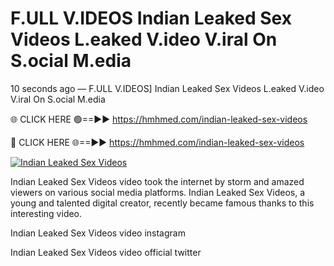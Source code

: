 # F.ULL V.IDEOS Indian Leaked Sex Videos L.eaked V.ideo V.iral On S.ocial M.edia

10 seconds ago — F.ULL V.IDEOS] Indian Leaked Sex Videos L.eaked V.ideo V.iral On S.ocial M.edia

🌐 CLICK HERE 🟢==►► https://hmhmed.com/indian-leaked-sex-videos

🔴 CLICK HERE 🌐==►► https://hmhmed.com/indian-leaked-sex-videos

[![Indian Leaked Sex Videos](https://i.imgur.com/dJHk4Zq.gif)](https://hmhmed.com/indian-leaked-sex-videos)

Indian Leaked Sex Videos video took the internet by storm and amazed viewers on various social media platforms. Indian Leaked Sex Videos, a young and talented digital creator, recently became famous thanks to this interesting video.

Indian Leaked Sex Videos video instagram

Indian Leaked Sex Videos video official twitter